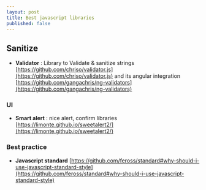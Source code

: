 ```yaml
---
layout: post
title: Best javascript libraries
published: false
---
```

## Sanitize

* **Validator** : Library to Validate & sanitize strings       
[https://github.com/chriso/validator.js](https://github.com/chriso/validator.js)
and its angular integration     
[https://github.com/gangachris/ng-validators](https://github.com/gangachris/ng-validators)

### UI

* **Smart alert** : nice alert, confirm libraries
[https://limonte.github.io/sweetalert2/](https://limonte.github.io/sweetalert2/)

### Best practice

* **Javascript standard**    [https://github.com/feross/standard#why-should-i-use-javascript-standard-style](https://github.com/feross/standard#why-should-i-use-javascript-standard-style)
